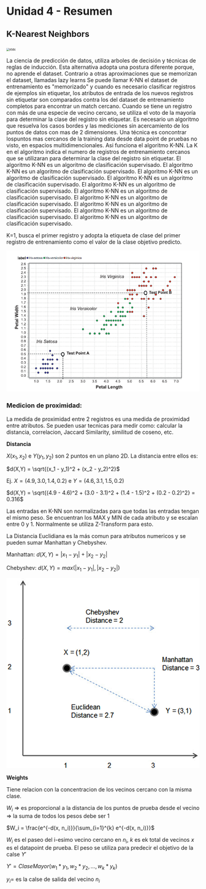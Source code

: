 # Unidad 4 - Resumen

## K-Nearest Neighbors

<img src="https://miro.medium.com/v2/resize:fit:1358/1*T8Pnw0kiVbrPGnqnB2I_Zw.jpeg" alt="KNN" style="zoom:50%;" />

La ciencia de predicción de datos, utiliza arboles de decisión y técnicas de reglas de inducción.
Esta alternativa adopta una postura diferente porque, no aprende el dataset. Contrario a otras aproximaciones que se memorizan el dataset, llamadas lazy learns
Se puede llamar K-NN el dataset de entrenamiento  es "memorizado" y cuando es necesario clasificar registros de ejemplos sin etiquetar, los atributos de entrada de los nuevos registros sin etiquetar son comparados contra los del dataset de entrenamiento completos para encontrar un match cercano.
Cuando se tiene un registro con más de una especie de vecino cercano, se utiliza el voto de la mayoría para determinar la clase del registro sin etiquetar. Es necesario un algoritmo que resuelva los casos bordes y las mediciones sin acercamiento de los puntos de datos con mas de 2 dimensiones. Una técnica es concontrar lospuntos mas cercanos de la training data desde data point de pruebas no visto, en espacios multidimencionales. Asi funciona el algoritmo K-NN.
La K en el algoritmo indica el numero de registros de entrenamiento cercanos que se utilizaran para determinar la clase del registro sin etiquetar. El algoritmo K-NN es un algoritmo de clasificación supervisado. El algoritmo K-NN es un algoritmo de clasificación supervisado. El algoritmo K-NN es un algoritmo de clasificación supervisado. El algoritmo K-NN es un algoritmo de clasificación supervisado. El algoritmo K-NN es un algoritmo de clasificación supervisado. El algoritmo K-NN es un algoritmo de clasificación supervisado. El algoritmo K-NN es un algoritmo de clasificación supervisado. El algoritmo K-NN es un algoritmo de clasificación supervisado. El algoritmo K-NN es un algoritmo de clasificación supervisado. El algoritmo K-NN es un algoritmo de clasificación supervisado.

K=1, busca el primer registro y adopta la etiqueta de clase del primer registro de entrenamiento como el valor de la clase objetivo predicto.

![K-Nearest Neighbors](K-Nearest_Neighbors.png)

### Medicion de proximidad:

La medida de proximidad entre 2 registros es una medida de proximidad entre atributos. Se pueden usar tecnicas para medir como: calcular la distancia, correlacion, Jaccard Similarity, similitud de coseno, etc.

**Distancia**

$X(x_1, x_2)$ e $Y(y_1, y_2)$ son 2 puntos en un plano 2D. La distancia entre ellos es:

$d(X,Y) = \sqrt{(x_1 - y_1)^2 + (x_2 - y_2)^2}$

Ej. $X=(4.9, 3.0, 1.4, 0.2)$ e $Y=(4.6, 3.1, 1.5, 0.2)$

$d(X,Y) = \sqrt{(4.9 - 4.6)^2 + (3.0 - 3.1)^2 + (1.4 - 1.5)^2 + (0.2 - 0.2)^2} = 0.316$

Las entradas en K-NN son normalizadas para que todas las entradas tengan el mismo peso. Se encuentran los MAX y MIN de cada atributo y se escalan entre 0 y 1. Normalmente se utiliza Z-Transform para esto.

La Distancia Euclidiana es la más comun para atributos numericos y se pueden sumar Manhattan y Chebyshev.

Manhattan: $d(X,Y) = |x_1 - y_1| + |x_2 - y_2|$

Chebyshev: $d(X,Y) = max(|x_1 - y_1|, |x_2 - y_2|)$

![Distance measures.](Distance_measures.png)

**Weights** 

Tiene relacion con la concentracion de los vecinos cercano con la misma clase.

$W_i$ => es proporcional a la distancia de los puntos de prueba desde el vecino
    => la suma de todos los pesos debe ser 1

$W_i = \frac{e^{-d(x, n_i)}}{\sum_{i=1}^{k} e^{-d(x, n_i)}}$

$W_i$ es el paseo del i-esimo vecino cercano en $n_i$,  $k$ es ek total de vecinos $x$ es el datapoint de prueba. El peso se utiliza para predecir el objetivo de la calse $Y'$

$Y' = ClaseMayor(w_1*y_1, w_2*y_2, ... , w_k*y_k)$

$y_i =$ es la calse de salida del vecino $n_i$